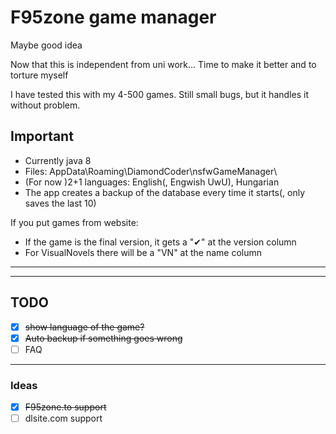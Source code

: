 # F95zone game manager

Maybe good idea

Now that this is independent from uni work... Time to make it better
and to torture myself

I have tested this with my 4-500 games. Still small bugs, but it handles it without problem.

## Important

- Currently java 8
- Files: AppData\Roaming\DiamondCoder\nsfwGameManager\
- (For now )2+1 languages: English(, Engwish UwU), Hungarian
- The app creates a backup of the database every time it starts(, only saves the last 10)

If you put games from website:

- If the game is the final version, it gets a "✔" at the version column
- For VisualNovels there will be a "VN" at the name column

---
---

## TODO

- [x] ~~show language of the game?~~
- [x] ~~Auto backup if something goes wrong~~
- [ ] FAQ

---

### Ideas

- [x] ~~F95zone.to support~~
- [ ] dlsite.com support
